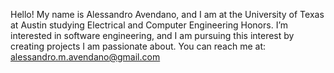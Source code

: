 Hello! My name is Alessandro Avendano, and I am at the University of Texas at Austin studying Electrical and Computer Engineering Honors. 
I’m interested in software engineering, and I am pursuing this interest by creating projects I am passionate about. 
You can reach me at: alessandro.m.avendano@gmail.com

